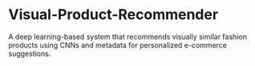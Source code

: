 # Visual-Product-Recommender
A deep learning-based system that recommends visually similar fashion products using CNNs and metadata for personalized e-commerce suggestions.
